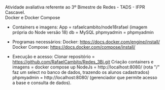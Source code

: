 Atividade avaliativa referente ao 3º Bimestre de Redes - TADS - IFPR Cascavel.  
Docker e Docker Compose

- Containers e imagens:
  App =  rafaelcambito/node18rafael (imagem própria do Node versão 18)
  db = MySQL
  phpmyadmin = phpmyadmin

- Programas necessários:
  Docker: https://docs.docker.com/engine/install/
  Docker Compose: https://docs.docker.com/compose/install/

- Execução e acesso:
  Clonar repositório = https://github.com/RafaelCambito/Redes_3Bi.git
  Criação containers e imagens = docker compose up
  NodeJs = http://localhost:8080/  (rota "/" faz um select no banco de dados, trazendo os alunos cadastrados)
  phpmyadmin = http://localhost:8080/ (gerenciador que permite acesso a base e consulta de dados).

